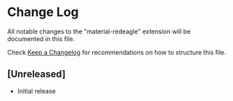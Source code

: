 # Change Log

All notable changes to the "material-redeagle" extension will be documented in this file.

Check [Keep a Changelog](http://keepachangelog.com/) for recommendations on how to structure this file.

## [Unreleased]

- Initial release
